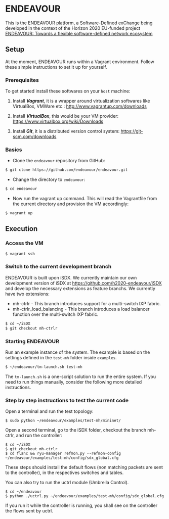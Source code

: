 # ENDEAVOUR

This is the ENDEAVOUR platform, a Software-Defined exChange being developed in the context of the Horizon 2020 EU-funded project [ENDEAVOUR: Towards a flexible software-defined network ecosystem](https://www.h2020-endeavour.eu/)

## Setup

At the moment, ENDEAVOUR runs within a Vagrant environment. Follow these simple instructions to set it up for yourself.

### Prerequisites

To get started install these softwares on your ```host``` machine:

1. Install ***Vagrant***, it is a wrapper around virtualization softwares like VirtualBox, VMWare etc.: http://www.vagrantup.com/downloads

2. Install ***VirtualBox***, this would be your VM provider: https://www.virtualbox.org/wiki/Downloads

3. Install ***Git***, it is a distributed version control system: https://git-scm.com/downloads

### Basics

* Clone the ```endeavour``` repository from GitHub:
```bash 
$ git clone https://github.com/endeavour/endeavour.git
```

* Change the directory to ```endeavour```:
```bash
$ cd endeavour
```

* Now run the vagrant up command. This will read the Vagrantfile from the current directory and provision the VM accordingly:
```bash
$ vagrant up
```

## Execution

### Access the VM

```bash
$ vagrant ssh
```

### Switch to the current development branch

ENDEAVOUR is built upon iSDX. We currently maintain our own development version of iSDX at https://github.com/h2020-endeavour/iSDX and develop the necessary extensions as feature branchs.
We currently have two extensions:
* mh-ctrlr - This branch introduces support for a multi-switch IXP fabric.
* mh-ctrlr_load_balancing - This branch introduces a load balancer function over the multi-switch IXP fabric.

```bash
$ cd ~/iSDX
$ git checkout mh-ctrlr
```

### Starting ENDEAVOUR

Run an example instance of the system. The example is based on the settings defined in the ```test-mh``` folder inside ```examples```. 

```bash
$ ~/endeavour/tm-launch.sh test-mh
```

The ```tm-launch.sh``` is a one-script solution to run the entire system.
If you need to run things manually, consider the following more detailed instructions.

### Step by step instructions to test the current code

Open a terminal and run the test topology:

    $ sudo python ~/endeavour/examples/test-mh/mininet/

Open a second terminal, go to the iSDX folder, checkout the branch mh-ctrlr, 
and run the controller:

    $ cd ~/iSDX
    $ git checkout mh-ctrlr
    $ cd flanc && ryu-manager refmon.py --refmon-config ~/endeavour/examples/test-mh/config/sdx_global.cfg
    
These steps should install the default flows (non matching packets are sent to 
the controller), in the respectives switches and tables.  

You can also try to run the uctrl module (Umbrella Control). 

    $ cd ~/endeavour
    $ python ./uctrl.py ~/endeavour/examples/test-mh/config/sdx_global.cfg

If you run it while the controller is running, you shall see on the controller the flows sent by uctrl. 
